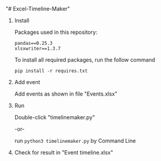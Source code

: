 "# Excel-Timeline-Maker" 

1. Install

    Packages used in this repository:

    ```
    pandas==0.25.3
    xlsxwriter==1.3.7
    ```

    To install all required packages, run the follow command
    ```
    pip install -r requires.txt
    ```
    
2. Add event

    Add events as shown in file "Events.xlsx"
    
3. Run

    Double-click "timelinemaker.py"
    
    -or-
    
    run ```python3 timelinemaker.py``` by Command Line
    
    
4. Check for result in "Event timeline.xlsx"
